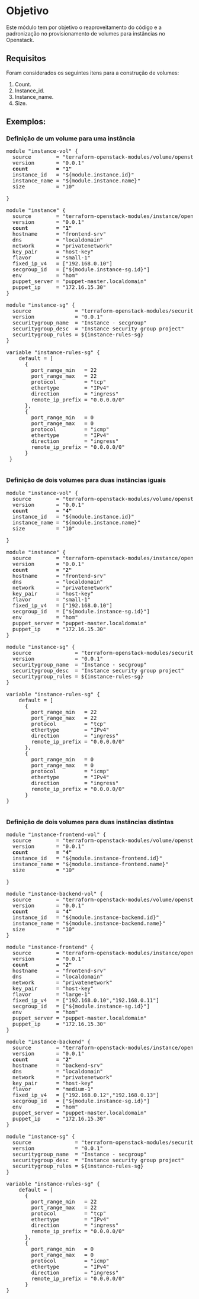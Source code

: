 # Objetivo
Este módulo tem por objetivo o reaproveitamento do código e a padronização no provisionamento de volumes para instâncias no Openstack.

## Requisitos
Foram considerados os seguintes itens para a construção de volumes:
1. Count.
2. Instance_id.
3. Instance_name.
4. Size.

## Exemplos: 
### Definição de um volume para uma instância
<pre>
module "instance-vol" {
  source        = "terraform-openstack-modules/volume/openstack"
  version       = "0.0.1"
  <b>count         = "1"</b>
  instance_id   = "${module.instance.id}"
  instance_name = "${module.instance.name}"
  size          = "10"
  
}

module "instance" {
  source        = "terraform-openstack-modules/instance/openstack"
  version       = "0.0.1"
  <b>count         = "1"</b>
  hostname      = "frontend-srv"
  dns           = "localdomain"
  network       = "privatenetwork"
  key_pair      = "host-key"
  flavor        = "small-1"
  fixed_ip_v4   = ["192.168.0.10"]
  secgroup_id   = ["${module.instance-sg.id}"]
  env           = "hom"
  puppet_server = "puppet-master.localdomain"
  puppet_ip     = "172.16.15.30"
}

module "instance-sg" {
  source              = "terraform-openstack-modules/securitygroup/openstack"
  version             = "0.0.1"
  securitygroup_name  = "Instance - secgroup"
  securitygroup_desc  = "Instance security group project"
  securitygroup_rules = ${instance-rules-sg}
}

variable "instance-rules-sg" {
    default = [
      {
        port_range_min   = 22
        port_range_max   = 22
        protocol         = "tcp"
        ethertype        = "IPv4"
        direction        = "ingress"
        remote_ip_prefix = "0.0.0.0/0"
      },
      {
        port_range_min   = 0
        port_range_max   = 0
        protocol         = "icmp"
        ethertype        = "IPv4"
        direction        = "ingress"
        remote_ip_prefix = "0.0.0.0/0"
      }
 }  
 </pre>
 
 ### Definição de dois volumes para duas instâncias iguais
 <pre>
module "instance-vol" {
  source        = "terraform-openstack-modules/volume/openstack"
  version       = "0.0.1"
  <b>count         = "4"</b>
  instance_id   = "${module.instance.id}"
  instance_name = "${module.instance.name}"
  size          = "10"
  
}

module "instance" {
  source        = "terraform-openstack-modules/instance/openstack"
  version       = "0.0.1"
  <b>count         = "2"</b>
  hostname      = "frontend-srv"
  dns           = "localdomain"
  network       = "privatenetwork"
  key_pair      = "host-key"
  flavor        = "small-1"
  fixed_ip_v4   = ["192.168.0.10"]
  secgroup_id   = ["${module.instance-sg.id}"]
  env           = "hom"
  puppet_server = "puppet-master.localdomain"
  puppet_ip     = "172.16.15.30"
}

module "instance-sg" {
  source              = "terraform-openstack-modules/securitygroup/openstack"
  version             = "0.0.1"
  securitygroup_name  = "Instance - secgroup"
  securitygroup_desc  = "Instance security group project"
  securitygroup_rules = ${instance-rules-sg}
}

variable "instance-rules-sg" {
    default = [
      {
        port_range_min   = 22
        port_range_max   = 22
        protocol         = "tcp"
        ethertype        = "IPv4"
        direction        = "ingress"
        remote_ip_prefix = "0.0.0.0/0"
      },
      {
        port_range_min   = 0
        port_range_max   = 0
        protocol         = "icmp"
        ethertype        = "IPv4"
        direction        = "ingress"
        remote_ip_prefix = "0.0.0.0/0"
      }
}
 </pre>
 
 ### Definição de dois volumes para duas instâncias distintas
 <pre>
module "instance-frontend-vol" {
  source        = "terraform-openstack-modules/volume/openstack"
  version       = "0.0.1"
  <b>count         = "4"</b>
  instance_id   = "${module.instance-frontend.id}"
  instance_name = "${module.instance-frontend.name}"
  size          = "10"
  
}

module "instance-backend-vol" {
  source        = "terraform-openstack-modules/volume/openstack"
  version       = "0.0.1"
  <b>count         = "4"</b>
  instance_id   = "${module.instance-backend.id}"
  instance_name = "${module.instance-backend.name}"
  size          = "10"
}

module "instance-frontend" {
  source        = "terraform-openstack-modules/instance/openstack"
  version       = "0.0.1"
  <b>count         = "2"</b>
  hostname      = "frontend-srv"
  dns           = "localdomain"
  network       = "privatenetwork"
  key_pair      = "host-key"
  flavor        = "large-1"
  fixed_ip_v4   = ["192.168.0.10","192.168.0.11"]
  secgroup_id   = ["${module.instance-sg.id}"]
  env           = "hom"
  puppet_server = "puppet-master.localdomain"
  puppet_ip     = "172.16.15.30"
}

module "instance-backend" {
  source        = "terraform-openstack-modules/instance/openstack"
  version       = "0.0.1"
  <b>count         = "2"</b>
  hostname      = "backend-srv"
  dns           = "localdomain"
  network       = "privatenetwork"
  key_pair      = "host-key"
  flavor        = "medium-1"
  fixed_ip_v4   = ["192.168.0.12","192.168.0.13"]
  secgroup_id   = ["${module.instance-sg.id}"]
  env           = "hom"
  puppet_server = "puppet-master.localdomain"
  puppet_ip     = "172.16.15.30"
}

module "instance-sg" {
  source              = "terraform-openstack-modules/securitygroup/openstack"
  version             = "0.0.1"
  securitygroup_name  = "Instance - secgroup"
  securitygroup_desc  = "Instance security group project"
  securitygroup_rules = ${instance-rules-sg}
}

variable "instance-rules-sg" {
    default = [
      {
        port_range_min   = 22
        port_range_max   = 22
        protocol         = "tcp"
        ethertype        = "IPv4"
        direction        = "ingress"
        remote_ip_prefix = "0.0.0.0/0"
      },
      {
        port_range_min   = 0
        port_range_max   = 0
        protocol         = "icmp"
        ethertype        = "IPv4"
        direction        = "ingress"
        remote_ip_prefix = "0.0.0.0/0"
      }
}
 </pre>
